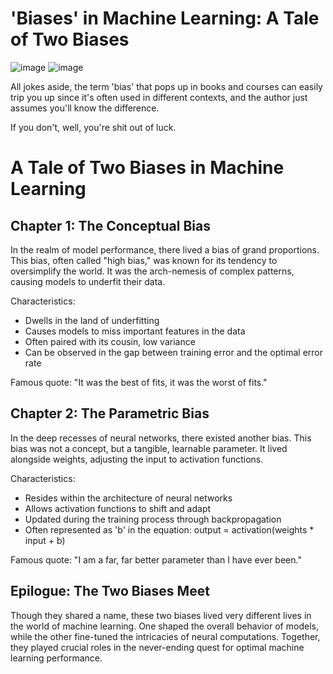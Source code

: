 # 'Biases' in Machine Learning: A Tale of Two Biases

![image](images/020-1.png)
![image](images/020-2.png)

All jokes aside, the term 'bias' that pops up in books and courses can easily trip you up since it's often used in different contexts, and the author just assumes you'll know the difference.

If you don't, well, you're shit out of luck.

# A Tale of Two Biases in Machine Learning

## Chapter 1: The Conceptual Bias

In the realm of model performance, there lived a bias of grand proportions. This bias, often called "high bias," was known for its tendency to oversimplify the world. It was the arch-nemesis of complex patterns, causing models to underfit their data.

Characteristics:
- Dwells in the land of underfitting
- Causes models to miss important features in the data
- Often paired with its cousin, low variance
- Can be observed in the gap between training error and the optimal error rate

Famous quote: "It was the best of fits, it was the worst of fits."

## Chapter 2: The Parametric Bias

In the deep recesses of neural networks, there existed another bias. This bias was not a concept, but a tangible, learnable parameter. It lived alongside weights, adjusting the input to activation functions.

Characteristics:
- Resides within the architecture of neural networks
- Allows activation functions to shift and adapt
- Updated during the training process through backpropagation
- Often represented as 'b' in the equation: output = activation(weights * input + b)

Famous quote: "I am a far, far better parameter than I have ever been."

## Epilogue: The Two Biases Meet

Though they shared a name, these two biases lived very different lives in the world of machine learning. One shaped the overall behavior of models, while the other fine-tuned the intricacies of neural computations. Together, they played crucial roles in the never-ending quest for optimal machine learning performance.